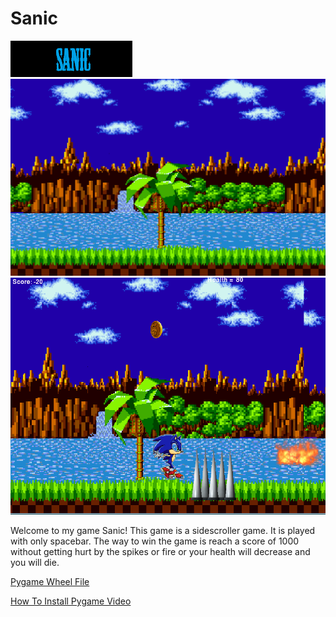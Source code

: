 # Sanic
<img src= "https://github.com/banup1101/Sanic/blob/master/Brandon%20A/sanicimages/title.png">
<img src= "https://github.com/banup1101/Sanic/blob/master/Brandon%20A/sanicimages/sonicofbg.png">
<img src= "https://github.com/banup1101/Sanic/blob/master/Brandon%20A/sanicimages/slidenew.PNG">
<p>
Welcome to my game Sanic! This game is a sidescroller game. It is played with only spacebar. The way to win the game is reach a score of 1000 without getting hurt by the spikes or fire or your health will decrease and you will die.
<!DOCTYPE html>
<html>
<body>

<a href="http://www.lfd.uci.edu/~gohlke/pythonlibs/#pygame" target="_blank">Pygame Wheel File</a> 
</body>
</html>
<a href="https://youtu.be/_GikMdhAhv0" target="_blank"> How To Install Pygame Video</a> 
</body>
</html>
